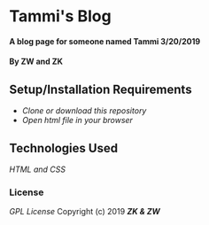 # Tammi's Blog

#### A blog page for someone named Tammi 3/20/2019

#### By ZW and ZK

## Setup/Installation Requirements

* _Clone or download this repository_
* _Open html file in your browser_

## Technologies Used

_HTML and CSS_

### License

*GPL License*
Copyright (c) 2019 **_ZK & ZW_**
